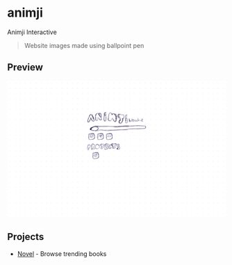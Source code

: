 # animji
Animji Interactive

> Website images made using ballpoint pen

## Preview
![Preview](/static/images/preview.png)

## Projects
- [Novel](https://novel.deta.dev) - Browse trending books